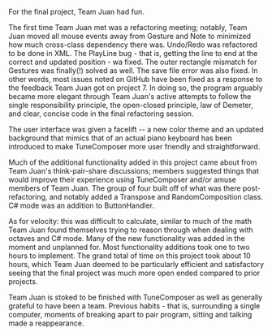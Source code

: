 For the final project, Team Juan had fun. 

The first time Team Juan met was a refactoring meeting; notably, Team Juan moved all mouse events away from Gesture and Note to minimized how much cross-class dependency there was. Undo/Redo was refactored to be done in XML. The PlayLine bug - that is, getting the line to end at the correct and updated position - wa fixed. The outer rectangle mismatch for Gestures was finally(!) solved as well. The save file error was also fixed. In other words, most issues noted on GitHub have been fixed as a response to the feedback Team Juan got on project 7. In doing so, the program arguably became more elegant through Team Juan's active attempts to follow the single responsibility principle, the open-closed principle, law of Demeter, and clear, concise code in the final refactoring session. 

The user interface was given a facelift -- a new color theme and an updated background that mimics that of an actual piano keyboard has been introduced to make TuneComposer more user friendly and straightforward. 

Much of the additional functionality added in this project came about from Team Juan's think-pair-share discussions; members suggested things that would improve their experience using TuneComposer and/or amuse members of Team Juan. The group of four built off of what was there post-refactoring, and notably added a Transpose and RandomComposition class. C# mode was an addition to ButtonHandler. 

As for velocity: this was difficult to calculate, similar to much of the math Team Juan found themselves trying to reason through when dealing with octaves and C# mode. Many of the new functionality was added in the moment and unplanned for. Most functionality additions took one to two hours to implement. The grand total of time on this project took about 10 hours, which Team Juan deemed to be particularly efficient and satisfactory seeing that the final project was much more open ended compared to prior projects. 

Team Juan is stoked to be finished with TuneComposer as well as generally grateful to have been a team. Previous habits - that is, surrounding a single computer, moments of breaking apart to pair program, sitting and talking made a reappearance. 
